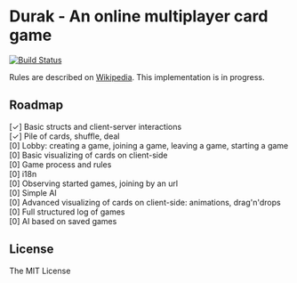 # Durak - An online multiplayer card game

[![Build Status](https://travis-ci.org/rnixik/durak.svg?branch=master)](https://travis-ci.org/rnixik/durak)

Rules are described on [Wikipedia](https://en.wikipedia.org/wiki/Durak).
This implementation is in progress.

## Roadmap

[✓] Basic structs and client-server interactions  
[✓] Pile of cards, shuffle, deal  
[0] Lobby: creating a game, joining a game, leaving a game, starting a game  
[0] Basic visualizing of cards on client-side  
[0] Game process and rules  
[0] i18n  
[0] Observing started games, joining by an url  
[0] Simple AI  
[0] Advanced visualizing of cards on client-side: animations, drag'n'drops  
[0] Full structured log of games  
[0] AI based on saved games  

## License

The MIT License
